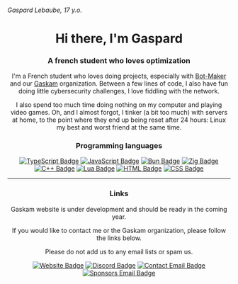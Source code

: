 <h6 align="left">Gaspard Lebaube, 17 y.o.</h6>
<h1 align="center">Hi there, I'm Gaspard</h1>
<h3 align="center">A french student who loves optimization</h3>

<p align="center">I'm a French student who loves doing projects, especially with <a href="https://github.com/kamil-leys">Bot-Maker</a> and our <a href="https://github.com/gaskam-com">Gaskam</a> organization. Between a few lines of code, I also have fun doing little cybersecurity challenges, I love fiddling with the network.</p>
<p align="center">I also spend too much time doing nothing on my computer and playing video games. Oh, and I almost forgot, I tinker (a bit too much) with servers at home, to the point where they end up being reset after 24 hours: Linux my best and worst friend at the same time.</p>

<h3 align="center">Programming languages</h3>

<div align="center">
  <a href="https://www.typescriptlang.org/"><img alt="TypeScript Badge" src="https://img.shields.io/badge/-TypeScript-%23007bcd?style=flat-square&logo=typescript&logoColor=%23fff&link=https%3A%2F%2Fwww.typescriptlang.org%2F"></a>
  <a href="https://en.wikipedia.org/wiki/JavaScript"><img alt="JavaScript Badge" src="https://img.shields.io/badge/-JavaScript-%23F7DF1E?style=flat-square&logo=javascript&logoColor=%23000&link=https%3A%2F%2Fen.wikipedia.org%2Fwiki%2FJavaScript"></a>
  <a href="https://bun.sh/"><img alt="Bun Badge" src="https://img.shields.io/badge/-Bun-%23f9f1e1?style=flat-square&logo=bun&logoColor=%23000&link=https%3A%2F%2Fbun.sh%2F"></a>
  <a href="https://ziglang.org/"><img alt="Zig Badge" src="https://img.shields.io/badge/-Zig-%23f7a41d?style=flat-square&logo=zig&logoColor=%23fff&link=https%3A%2F%2Fziglang.org%2F"></a>
  <a href="https://en.wikipedia.org/wiki/C%2B%2B"><img alt="C++ Badge" src="https://img.shields.io/badge/-C%2B%2B-%2300599C?style=flat-square&logo=cplusplus&logoColor=%23fff&link=https%3A%2F%2Fen.wikipedia.org%2Fwiki%2FC%252B%252B"></a>
  <a href="https://www.lua.org/"><img alt="Lua Badge" src="https://img.shields.io/badge/-Lua-%232C2D72?style=flat-square&logo=lua&logoColor=%23fff&link=https%3A%2F%2Fwww.lua.org%2F"></a>
  <a href="https://en.wikipedia.org/wiki/HTML"><img alt="HTML Badge" src="https://img.shields.io/badge/-HTML-%23E34F26?style=flat-square&logo=html5&logoColor=%23fff&link=https%3A%2F%2Fen.wikipedia.org%2Fwiki%2FHTML"></a>
  <a href="https://en.wikipedia.org/wiki/CSS"><img alt="CSS Badge" src="https://img.shields.io/badge/-CSS-%231572B6?style=flat-square&logo=css3&logoColor=%23fff&link=https%3A%2F%2Fen.wikipedia.org%2Fwiki%2FCSS"></a>
</div>

---

<h3 align="center">Links</h3>

<p align="center">Gaskam website is under development and should be ready in the coming year.</p>
<p align="center">If you would like to contact me or the Gaskam organization, please follow the links below.</p>
<p align="center">Please do not add us to any email lists or spam us.</p>

<div align="center">
  <a href="https://gaskam.com"><img alt="Website Badge" src="https://img.shields.io/badge/-gaskam.com-%23FF7139?style=flat-square&logo=firefox&logoColor=%23fff&link=https%3A%2F%2Fgaskam.com%2F"></a>
  <a href="http://discord.gaskam.com"><img alt="Discord Badge" src="https://img.shields.io/badge/-Discord-%235865F2?style=flat-square&logo=discord&logoColor=%23fff&link=http%3A%2F%2Fdiscord.gaskam.com%2F"></a>
  <a href="mailto:contact@gaskam.com"><img alt="Contact Email Badge" src="https://img.shields.io/badge/-contact-%23D30707?style=flat-square&logo=maildotru&logoColor=%23fff&link=mailto%3Acontact%40gaskam.com"></a>
  <a href="mailto:sponsors@gaskam.com"><img alt="Sponsors Email Badge" src="https://img.shields.io/badge/-sponsors-%236D4AFF?style=flat-square&logo=maildotru&logoColor=%23fff&link=mailto%3Asponsors%40gaskam.com"></a>
</div>
